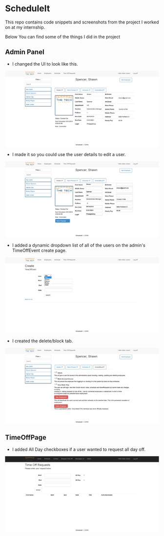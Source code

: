 # ScheduleIt
This repo contains code snippets and screenshots from the project I worked on at my internship.

Below You can find some of the things I did in the project

## Admin Panel

* I changed the UI to look like this.

![Alt text](AdminPanel/UI/AdminPanelNew.png?raw=true "Admin Panel")

* I made it so you could use the user details to edit a user.

![Alt text](AdminPanel/EditUser/EditOpened.png?raw=true "Edit User")

* I added a dynamic dropdown list of all of the users on the admin's TimeOffEvent create page.

![Alt text](AdminPanel/CreateTimeOffEvent/DynamicDropdownList.png?raw=true "Dropdown")

* I created the delete/block tab.

![Alt text](AdminPanel/DeleteAndBlock/DeleteAndBlockTab.png?raw=true "Delete and block tab")

## TimeOffPage

* I added All Day checkboxes if a user wanted to request all day off.

![Alt text](TimeOffPage/AllDayCheckboxes.png?raw=true "All day checkboxes")